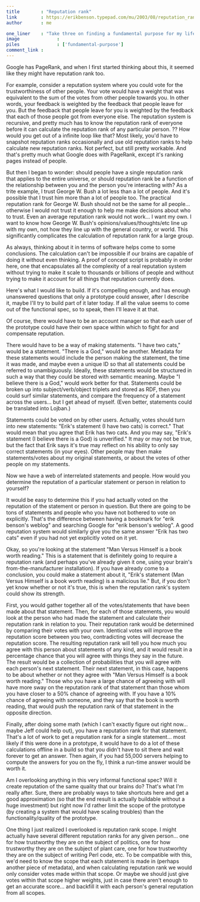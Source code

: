 ```yaml
---
title        : "Reputation rank"
link         : https://erikbenson.typepad.com/mu/2003/08/reputation_rank.html
author       : me

one_liner    : "Take three on finding a fundamental purpose for my life."
image			   : 
piles			   : ['fundamental-purpose']
comment_link : 
---
```


Google has PageRank, and when I first started thinking about this, it seemed like they might have reputation rank too.

For example, consider a reputation system where you could vote for the trustworthiness of other people. Your vote would have a weight that was equivalent to the sum of the votes from other people towards you. In other words, your feedback is weighted by the feedback that people leave for you. But the feedback that people leave for you is weighted by the feedback that each of those people got from everyone else. The reputation system is recursive, and pretty much has to know the reputation rank of everyone before it can calculate the reputation rank of any particular person. ?? How would you get out of a infinite loop like that? Most likely, you'd have to snapshot reputation ranks occasionally and use old reputation ranks to help calculate new reputation ranks. Not perfect, but still pretty workable. And that's pretty much what Google does with PageRank, except it's ranking pages instead of people.

But then I began to wonder: should people have a single reputation rank that applies to the entire universe, or should reputation rank be a function of the relationship between you and the person you're interacting with? As a trite example, I trust George W. Bush a lot less than a lot of people. And it's possible that I trust him more than a lot of people too. The practical reputation rank for George W. Bush should not be the same for all people... otherwise I would not trust it enough to help me make decisions about who to trust. Even an average reputation rank would not work... I want my own. I want to know how George W. Bush's opinions/values/thoughts/etc line up with my own, not how they line up with the general country, or world. This significantly complicates the calculation of reputation rank for a large group.

As always, thinking about it in terms of software helps come to some conclusions. The calculation can't be impossible if our brains are capable of doing it without even thinking. A proof of concept script is probably in order here, one that encapsulates all the complexity of a real reputation system without trying to make it scale to thousands or billions of people and without trying to make it account for all things that reputation currently does.

Here's what I would like to build. If it's compelling enough, and has enough unanswered questions that only a prototype could answer, after I describe it, maybe I'll try to build part of it later today. If all the value seems to come out of the functional spec, so to speak, then I'll leave it at that.

Of course, there would have to be an account manager so that each user of the prototype could have their own space within which to fight for and compensate reputation.

There would have to be a way of making statements. "I have two cats," would be a statement. "There is a God," would be another. Metadata for these statements would include the person making the statement, the time it was made, and maybe even a unique ID so that all statements could be referred to unambiguously. Ideally, these statements would be structured in such a way that they could be stored with semantic meaning. Maybe "I believe there is a God," would work better for that. Statements could be broken up into subject/verb/object triplets and stored as RDF, then you could surf similar statements, and compare the frequency of a statement across the users... but I get ahead of myself. (Even better, statements could be translated into Lojban.)

Statements could be voted on by other users. Actually, votes should turn into new statements: "Erik's statement (I have two cats) is correct." That would mean that you agree that Erik has two cats. And you may say, "Erik's statement (I believe there is a God) is unverified." It may or may not be true, but the fact that Erik says it's true may reflect on his ability to only say correct statements (in your eyes). Other people may then make statements/votes about my original statements, or about the votes of other people on my statements.

Now we have a web of interrelated statements and people. How would you determine the reputation of a particular statement or person in relation to yourself?

It would be easy to determine this if you had actually voted on the reputation of the statement or person in question. But there are going to be tons of statements and people who you have not bothered to vote on explicitly. That's the difference between having a bookmark for "erik benson's weblog" and searching Google for "erik benson's weblog". A good reputation system would similarly give you the same answer "Erik has two cats" even if you had not yet explicitly voted on it yet.

Okay, so you're looking at the statement "Man Versus Himself is a book worth reading." This is a statement that is definitely going to require a reputation rank (and perhaps you've already given it one, using your brain's from-the-manufacturer installation). If you have already come to a conclusion, you could make a statement about it, "Erik's statement (Man Versus Himself is a book worth reading) is a malicious lie." But, if you don't yet know whether or not it's true, this is when the reputation rank's system could show its strength.

First, you would gather together all of the votes/statements that have been made about that statement. Then, for each of those statements, you would look at the person who had made the statement and calculate their reputation rank in relation to you. Their reputation rank would be determined by comparing their votes with your own. Identical votes will improve the reputation score between you two, contradicting votes will decrease the reputation score. The resulting reputation rank will tell you how much you agree with this person about statements of any kind, and it would result in a percentage chance that you will agree with things they say in the future. The result would be a collection of probabilities that you will agree with each person's next statement. Their next statement, in this case, happens to be about whether or not they agree with "Man Versus Himself is a book worth reading." Those who you have a large chance of agreeing with will have more sway on the reputation rank of that statement than those whom you have closer to a 50% chance of agreeing with. If you have a 10% chance of agreeing with someone, and they say that the book is worth reading, that would push the reputation rank of that statement in the opposite direction.

Finally, after doing some math (which I can't exactly figure out right now... maybe Jeff could help out), you have a reputation rank for that statement. That's a lot of work to get a reputation rank for a single statement... most likely if this were done in a prototype, it would have to do a lot of these calculations offline in a build so that you didn't have to sit there and wait forever to get an answer. Then again, if you had 55,000 servers helping to compute the answers for you on the fly, I think a run-time answer would be worth it.

Am I overlooking anything in this very informal functional spec? Will it create reputation of the same quality that our brains do? That's what I'm really after. Sure, there are probably ways to take shortcuts here and get a good approximation (so that the end result is actually buildable without a huge investment) but right now I'd rather limit the scope of the prototype (by creating a system that would have scaling troubles) than the functionality/quality of the prototype.

One thing I just realized I overlooked is reputation rank scope. I might actually have several different reputation ranks for any given person... one for how trustworthy they are on the subject of politics, one for how trustworthy they are on the subject of plant care, one for how trustworhty they are on the subject of writing Perl code, etc. To be compatible with this, we'd need to know the scope that each statement is made in (perhaps another piece of metadata), and when calculating reputation rank we would only consider votes made within that scope. Or maybe we should just give votes within that scope higher weights, just in case there aren't enough to get an accurate score... and backfill it with each person's general reputation from all scopes.